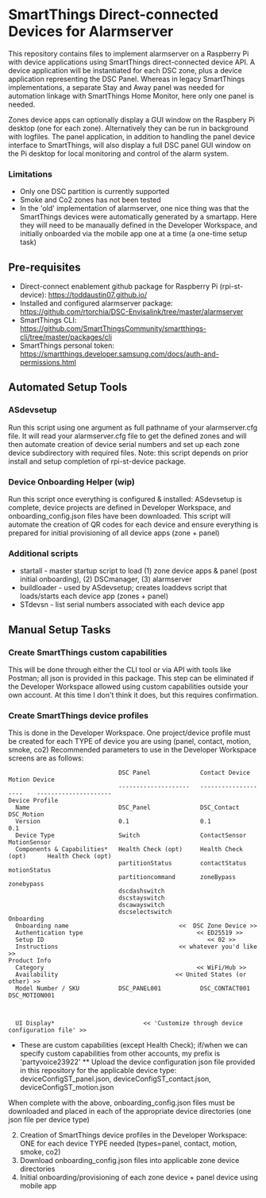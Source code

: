 # SmartThings Direct-connected Devices for Alarmserver

This repository contains files to implement alarmserver on a Raspberry Pi with device applications using SmartThings direct-connected device API.  A device application will be instantiated for each DSC zone, plus a device application representing the DSC Panel.  Whereas in legacy SmartThings implementations, a separate Stay and Away panel was needed for automation linkage with SmartThings Home Monitor, here only one panel is needed.

Zones device apps can optionally display a GUI window on the Raspbery Pi desktop (one for each zone).  Alternatively they can be run in background with logfiles.
The panel application, in addition to handling the panel device interface to SmartThings, will also display a full DSC panel GUI window on the Pi desktop for local monitoring and control of the alarm system.

### Limitations
- Only one DSC partition is currently supported
- Smoke and Co2 zones has not been tested
- In the 'old' implementation of alarmserver, one nice thing was that the SmartThings devices were automatically generated by a smartapp.  Here they will need to be manaually defined in the Developer Workspace, and initially onboarded via the mobile app one at a time (a one-time setup task)

## Pre-requisites
- Direct-connect enablement github package for Raspberry Pi (rpi-st-device): https://toddaustin07.github.io/
- Installed and configured alarmserver package: https://github.com/rtorchia/DSC-Envisalink/tree/master/alarmserver
- SmartThings CLI:  https://github.com/SmartThingsCommunity/smartthings-cli/tree/master/packages/cli
- SmartThings personal token: https://smartthings.developer.samsung.com/docs/auth-and-permissions.html

## Automated Setup Tools

### ASdevsetup
Run this script using one argument as full pathname of your alarmserver.cfg file.  It will read your alarmserver.cfg file to get the defined zones and will then automate creation of device serial numbers and set up each zone device subdirectory with required files.  Note: this script depends on prior install and setup completion of rpi-st-device package.

### Device Onboarding Helper (wip)
Run this script once everything is configured & installed: ASdevsetup is complete, device projects are defined in Developer Workspace, and onboarding_config.json files have been downloaded.
This script will automate the creation of QR codes for each device and ensure everything is prepared for initial provisioning of all device apps (zone + panel)

### Additional scripts
- startall - master startup script to load (1) zone device apps & panel (post initial onboarding), (2) DSCmanager, (3) alarmserver
- buildloader - used by ASdevsetup; creates loaddevs script that loads/starts each device app (zones + panel)
- STdevsn - list serial numbers associated with each device app


## Manual Setup Tasks

### Create SmartThings custom capabilities 
This will be done through either the CLI tool or via API with tools like Postman; all json is provided in this package.
This step can be eliminated if the Developer Workspace allowed using custom capabilities outside your own account.  At this time I don't think it does, but this requires confirmation.

### Create SmartThings device profiles
This is done in the Developer Workspace.  One project/device profile must be created for each TYPE of device you are using (panel, contact, motion, smoke, co2)
Recommended parameters to use in the Developer Workspace screens are as follows:
```
                               DSC Panel              Contact Device          Motion Device        
                               --------------------   --------------------    ---------------------
Device Profile
  Name                         DSC_Panel              DSC_Contact             DSC_Motion     
  Version                      0.1                    0.1                     0.1
  Device Type                  Switch                 ContactSensor           MotionSensor
  Components & Capabilities*   Health Check (opt)     Health Check (opt)      Health Check (opt)
                               partitionStatus        contactStatus           motionStatus
                               partitioncommand       zoneBypass              zonebypass
                               dscdashswitch
                               dscstayswitch
                               dscawayswitch
                               dscselectswitch
Onboarding
  Onboarding name                               <<  DSC Zone Device >>
  Authentication type                                << ED25519 >>
  Setup ID                                              << 02 >>
  Instructions                                  << whatever you'd like >>
Product Info
  Category                                           << WiFi/Hub >>
  Availability                                 << United States (or other) >>
  Model Number / SKU           DSC_PANEL001           DSC_CONTACT001           DSC_MOTION001

 
  
  UI Display*                         << 'Customize through device configuration file' >>

```

* These are custom capabilities (except Health Check); if/when we can specify custom capabilities from other accounts, my prefix is 'partyvoice23922'
** Upload the device configuration json file provided in this repository for the applicable device type:  deviceConfigST_panel.json, deviceConfigST_contact.json, deviceConfigST_motion.json

When complete with the above, onboarding_config.json files must be downloaded and placed in each of the appropriate device directories (one json file per device type)


2) Creation of SmartThings device profiles in the Developer Workspace: ONE for each device TYPE needed (types=panel, contact, motion, smoke, co2)
3) Download onboarding_config.json files into applicable zone device directories
4) Initial onboarding/provisioning of each zone device + panel device using mobile app

##
